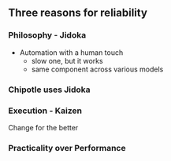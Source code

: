 <!-- title: Toyota Reliability  -->

## Three reasons for reliability 

### Philosophy - Jidoka 
- Automation with a human touch 
  - slow one, but it works 
  - same component across various models 

### Chipotle uses Jidoka 

### Execution - Kaizen

Change for the better

### Practicality over Performance


